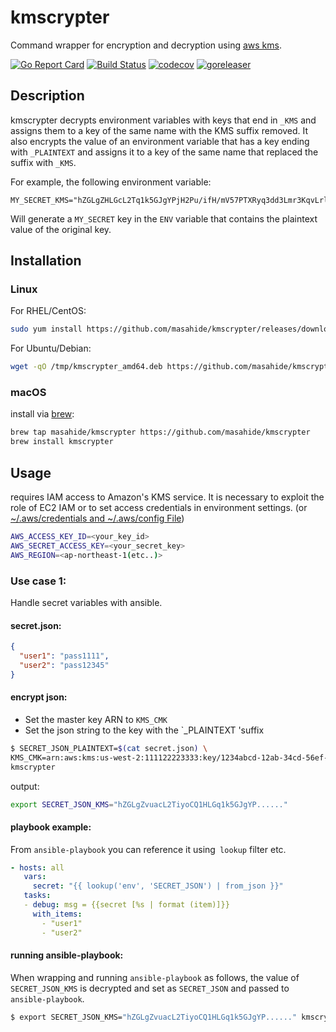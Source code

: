 # kmscrypter

Command wrapper for encryption and decryption using [aws kms](https://aws.amazon.com/kms/).

[![Go Report Card](https://goreportcard.com/badge/github.com/masahide/kmscrypter)](https://goreportcard.com/report/github.com/masahide/kmscrypter)
[![Build Status](https://travis-ci.org/masahide/kmscrypter.svg?branch=master)](https://travis-ci.org/masahide/kmscrypter)
[![codecov](https://codecov.io/gh/masahide/kmscrypter/branch/master/graph/badge.svg)](https://codecov.io/gh/masahide/kmscrypter)
[![goreleaser](https://img.shields.io/badge/powered%20by-goreleaser-green.svg?style=flat-square)](https://github.com/goreleaser)

## Description

kmscrypter decrypts environment variables with keys that end in `_KMS` and assigns them to a key of the same name with the KMS suffix removed.
It also encrypts the value of an environment variable that has a key ending with `_PLAINTEXT` and assigns it to a key of the same name that replaced the suffix with `_KMS`.

For example, the following environment variable:
```
MY_SECRET_KMS="hZGLgZHLGcL2Tq1k5GJgYPjH2Pu/ifH/mV57PTXRyq3dd3Lmr3KqvLrlnoneZ...."
```
Will generate a `MY_SECRET` key in the `ENV` variable that contains the plaintext value of the original key.

## Installation

### Linux

For RHEL/CentOS:

```bash
sudo yum install https://github.com/masahide/kmscrypter/releases/download/v0.1.0/kmscrypter_amd64.rpm
```

For Ubuntu/Debian:

```bash
wget -qO /tmp/kmscrypter_amd64.deb https://github.com/masahide/kmscrypter/releases/download/v0.1.0/kmscrypter_amd64.deb && sudo dpkg -i /tmp/kmscrypter_amd64.deb
```

### macOS


install via [brew](https://brew.sh):

```bash
brew tap masahide/kmscrypter https://github.com/masahide/kmscrypter
brew install kmscrypter
```


## Usage

requires IAM access to Amazon's KMS service. 
It is necessary to exploit the role of EC2 IAM or to set access credentials in environment settings.
(or [~/.aws/credentials and ~/.aws/config File](https://docs.aws.amazon.com/cli/latest/userguide/cli-config-files.html))

```bash
AWS_ACCESS_KEY_ID=<your_key_id>
AWS_SECRET_ACCESS_KEY=<your_secret_key>
AWS_REGION=<ap-northeast-1(etc..)>
```


### Use case 1:

Handle secret variables with ansible.

#### secret.json:
```json
{
  "user1": "pass1111",
  "user2": "pass12345"
}
```

#### encrypt json:
* Set the master key ARN to `KMS_CMK`
* Set the json string to the key with the `_PLAINTEXT 'suffix
```bash
$ SECRET_JSON_PLAINTEXT=$(cat secret.json) \
KMS_CMK=arn:aws:kms:us-west-2:111122223333:key/1234abcd-12ab-34cd-56ef-1234567890ab \
kmscrypter
```
output:
```bash
export SECRET_JSON_KMS="hZGLgZvuacL2TiyoCQ1HLGq1k5GJgYP......"
```


#### playbook example:
From `ansible-playbook` you can reference it using` lookup` filter etc.
```yaml
- hosts: all
   vars:
     secret: "{{ lookup('env', 'SECRET_JSON') | from_json }}"
   tasks:
   - debug: msg = {{secret [%s | format (item)]}}
     with_items:
       - "user1"
       - "user2"
```


#### running ansible-playbook:
When wrapping and running `ansible-playbook` as follows, the value of` SECRET_JSON_KMS` is decrypted and set as `SECRET_JSON` and passed to` ansible-playbook`.
```bash
$ export SECRET_JSON_KMS="hZGLgZvuacL2TiyoCQ1HLGq1k5GJgYP......" kmscrypter | ansible-playbook site.yml
```

